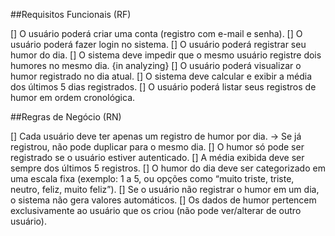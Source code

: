 ##Requisitos Funcionais (RF)

  [] O usuário poderá criar uma conta (registro com e-mail e senha).
  [] O usuário poderá fazer login no sistema.
  [] O usuário poderá registrar seu humor do dia.
  [] O sistema deve impedir que o mesmo usuário registre dois humores no mesmo dia. {in analyzing}
  [] O usuário poderá visualizar o humor registrado no dia atual.
  [] O sistema deve calcular e exibir a média dos últimos 5 dias registrados.
  [] O usuário poderá listar seus registros de humor em ordem cronológica.

##Regras de Negócio (RN)

  [] Cada usuário deve ter apenas um registro de humor por dia.
    → Se já registrou, não pode duplicar para o mesmo dia.
  [] O humor só pode ser registrado se o usuário estiver autenticado.
  [] A média exibida deve ser sempre dos últimos 5 registros.
  [] O humor do dia deve ser categorizado em uma escala fixa (exemplo: 1 a 5, ou opções como “muito triste, triste, neutro, feliz, muito feliz”).
  [] Se o usuário não registrar o humor em um dia, o sistema não gera valores automáticos.
  [] Os dados de humor pertencem exclusivamente ao usuário que os criou (não pode ver/alterar de outro usuário).